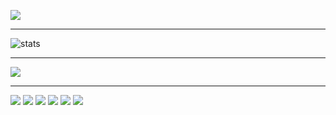![](https://komarev.com/ghpvc/?username=KrishnaKEA&color=green)   
<hr/>
<img src="https://github-readme-stats.vercel.app/api?username=KrishnaKEA&&show_icons=true&title_color=ffffff&icon_color=bb2acf&text_color=daf7dc&bg_color=151515" alt="stats"/>
     <hr/>  
     <img src="https://github-readme-stats.vercel.app/api/top-langs/?username=KrishnaKEA" />
   <hr/>
   <div>
<img src="https://github-readme-stats.vercel.app/api/pin/?username=KrishnaKEA&repo=24hourBackEnd"/>
<img src="https://github-readme-stats.vercel.app/api/pin/?username=KrishnaKEA&repo=24hoursFrontend"/>
<img src="https://github-readme-stats.vercel.app/api/pin/?username=KrishnaKEA&repo=react-todo-app"/>
<img src="https://github-readme-stats.vercel.app/api/pin/?username=KrishnaKEA&repo=nodejs-movie-crud"/>
<img src="https://github-readme-stats.vercel.app/api/pin/?username=KrishnaKEA&repo=KODAK-SD1"/>
<img src="https://github-readme-stats.vercel.app/api/pin/?username=KrishnaKEA&repo=CovidTestCenter"/>
</div>
